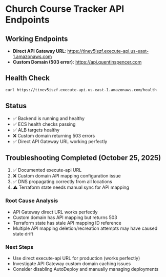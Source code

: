 # Church Course Tracker API Endpoints

## Working Endpoints

- **Direct API Gateway URL**: https://tinev5iszf.execute-api.us-east-1.amazonaws.com
- **Custom Domain (503 error)**: https://api.quentinspencer.com

## Health Check

```bash
curl https://tinev5iszf.execute-api.us-east-1.amazonaws.com/health
```

## Status

- ✅ Backend is running and healthy
- ✅ ECS health checks passing  
- ✅ ALB targets healthy
- ❌ Custom domain returning 503 errors
- ✅ Direct API Gateway URL working perfectly

## Troubleshooting Completed (October 25, 2025)

1. ✅ Documented execute-api URL
2. ❌ Custom domain API mapping configuration issue
3. ✅ DNS propagating correctly from all locations
4. ⚠️ Terraform state needs manual sync for API mapping

### Root Cause Analysis
- API Gateway direct URL works perfectly
- Custom domain has API mapping but returns 503
- Terraform state has stale API mapping ID reference
- Multiple API mapping deletion/recreation attempts may have caused state drift

### Next Steps
- Use direct execute-api URL for production (works perfectly)
- Investigate API Gateway custom domain caching issues
- Consider disabling AutoDeploy and manually managing deployments

